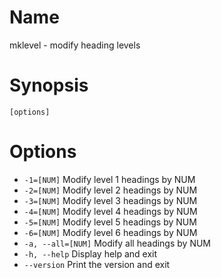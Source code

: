 # Name

mklevel - modify heading levels

# Synopsis

```
[options]
```

# Options

* `-1=[NUM]` Modify level 1 headings by NUM
* `-2=[NUM]` Modify level 2 headings by NUM
* `-3=[NUM]` Modify level 3 headings by NUM
* `-4=[NUM]` Modify level 4 headings by NUM
* `-5=[NUM]` Modify level 5 headings by NUM
* `-6=[NUM]` Modify level 6 headings by NUM
* `-a, --all=[NUM]` Modify all headings by NUM
* `-h, --help` Display help and exit
* `--version` Print the version and exit

